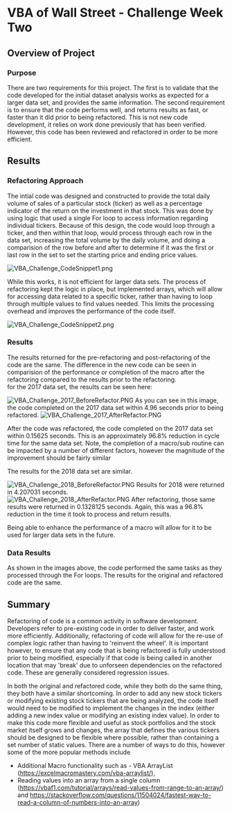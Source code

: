 # VBA of Wall Street - Challenge Week Two 

## Overview of Project


### Purpose
There are two requirements for this project.   The first is to validate that the code developed for the initial dataset analysis
works as expected for a larger data set, and provides the same information.  The second requirement is to ensure that the code 
performs well, and returns results as fast, or faster than it did prior to being refactored.    This is not new code development, 
it relies on work done previously that has been verified.  However, this code has been reviewed and refactored in order to be 
more efficient.  

## Results

### Refactoring Approach
The intial code was designed and constructed to provide the total daily volume of sales of a particular stock (ticker) as well as 
a percentage indicator of the return on the investment in that stock.  This was done by using logic that used a single For loop to 
access information regarding individual tickers.  Because of this design, the code would loop through a ticker, and then within that 
loop, would process through each row in the data set, increasing the total volume by the daily volume, and doing a comparision of the 
row before and after to determine if it was the first or last row in the set to set the starting price and ending price values.  

![VBA_Challenge_CodeSnippet1.png](https://github.com/klbrabec/stock_analysis/blob/main/VBA_Challenge_CodeSnippet1.PNG)

While this works, it is not efficient for larger data sets.  The process of refactoring kept the logic in place, but implemented 
arrays, which will allow for accessing data related to a specific ticker, rather than having to loop through multiple values to find 
values needed.  This limits the processing overhead and improves the performance of the code itself. 

![VBA_Challenge_CodeSnippet2.png](https://github.com/klbrabec/stock_analysis/blob/main/VBA_Challenge_CodeSnippet2.PNG) 

 
### Results  

The results returned for the pre-refactoring and post-refactoring of the code are the same.  The difference in the new code can be seen
in comparision of the performance or completion of the macro  after the refactoring compared to the results prior to the refactoring.  
for the 2017 data set, the results can be seen here: 

![VBA_Challenge_2017_BeforeRefactor.PNG](https://github.com/klbrabec/stock_analysis/blob/main/VBA_Challenge_2017_BeforeRefactor.PNG)
As you can see in this image, the code completed on the 2017 data set within 4.96 seconds prior to being refactored. 
![VBA_Challenge_2017_AfterRefactor.PNG](https://github.com/klbrabec/stock_analysis/blob/main/VBA_Challenge_2017_AfterRefactor.PNG)

After the code was refactored, the code completed on the 2017 data set within 0.15625 seconds. This is an approximately 96.8% reduction in 
cycle time for the same data set.  Note, the completion of a macro/sub routine can be impacted by a number of different factors, however the magnitude of the improvement should be fairly similar
 
The results for the 2018 data set are similar. 

![VBA_Challenge_2018_BeforeRefactor.PNG](https://github.com/klbrabec/stock_analysis/blob/main/VBA_Challenge_2018_BeforeRefactor.PNG)
Results for 2018 were returned in 4.207031 seconds.  
![VBA_Challenge_2018_AfterRefactor.PNG](https://github.com/klbrabec/stock_analysis/blob/main/VBA_Challenge_2018_AfterRefactor.PNG)
After refactoring, those same results were returned in  0.1328125 seconds.  Again, this was a 96.8% reduction in the time 
it took to process and return results.  

Being able to enhance the performance of a macro will allow for it to be used for larger data sets in the future. 

### Data Results

As shown in the images above, the code performed the same tasks as they processed through the For loops.  The results for 
the original and refactored code are the same.  

## Summary
Refactoring of code is a common activity in software development.  Developers refer to pre-existing code in order to deliver 
faster, and work more efficiently. Additionally, refactoring of code will allow for the re-use of complex logic rather than 
having to 'reinvent the wheel'.  It is important however, to ensure that any code that is being refactored is fully understood 
prior to being modified, especially if that code is being called in another location that may 'break' due to unforseen dependencies
on the refactored code.  These are generally considered regression issues. 

In both the original and refactored code, while they both do the same thing, they both have a similar shortcoming.  In order to add any 
new stock tickers or modifying existing stock tickers that are being analyzed, the code itself would need to be modified to implement the 
changes in the index (either adding a new index value or modifying an existing index value).  In order to make this code 
more flexible and useful as stock portfolios and the stock market itself grows and changes, the array 
that defines the various tickers should be designed to be flexible where possible, rather than containing a set number of static values.
There are a number of ways to do this, however some of the more popular methods include 
 - Additional Macro functionality such as - VBA ArrayList (https://excelmacromastery.com/vba-arraylist/), 
 - Reading values into an array from a single column (https://vbaf1.com/tutorial/arrays/read-values-from-range-to-an-array/) and
https://stackoverflow.com/questions/11504024/fastest-way-to-read-a-column-of-numbers-into-an-array) 
